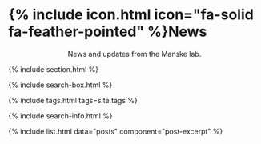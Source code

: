 # {% include icon.html icon="fa-solid fa-feather-pointed" %}News

<p style="text-align: center;">News and updates from the Manske lab.</p>

{% include section.html %}

{% include search-box.html %}

{% include tags.html tags=site.tags %}

{% include search-info.html %}

{% include list.html data="posts" component="post-excerpt" %}